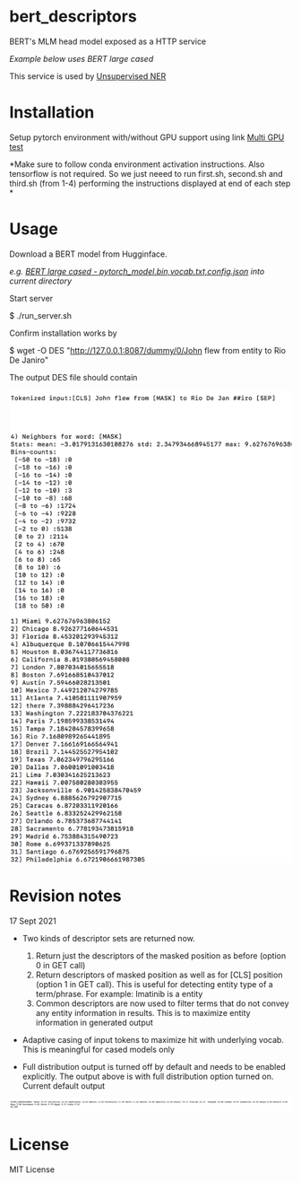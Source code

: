 # bert_descriptors
BERT's MLM head model exposed as a HTTP service

*Example below uses BERT large cased*

This service is used by [Unsupervised NER](https://github.com/ajitrajasekharan/unsupervised_NER)
# Installation

Setup pytorch environment with/without GPU support using link [Multi GPU test](https://github.com/ajitrajasekharan/multi_gpu_test)

*Make sure to follow conda environment activation instructions. Also tensorflow is not required. So we just neeed to run first.sh, second.sh and third.sh (from 1-4) performing the instructions displayed at end of each step *


# Usage 
Download a BERT model from Hugginface.

*e.g. [BERT large cased - pytorch_model.bin,vocab.txt,config.json](https://huggingface.co/bert-large-uncased/tree/main) into current directory*

Start server

  $ ./run_server.sh
  

Confirm installation works by

$ wget -O DES "http://127.0.0.1:8087/dummy/0/John flew from entity to Rio De Janiro"

The output DES file should contain


<img src="DES.png" width="600">
  
  
 # Revision notes
 
 17 Sept 2021
 
 -  Two kinds of descriptor sets are returned now. 
      1) Return just the descriptors of the masked position as before (option 0 in GET call)
      2) Return descriptors of masked position as well as for [CLS] position (option 1 in GET call). This is useful for detecting entity type of a term/phrase. For example: Imatinib is a entity
      3) Common descriptors are now used to filter terms that do not convey any entity information in results. This is to maximize entity information in generated output
  
 - Adaptive casing of input tokens to maximize hit with underlying vocab. This is meaningful for cased models only
 - Full distribution output is turned off by default and needs to be enabled explicitly. The output above is with full distribution option turned on. Current default output
 
 <img src="DES2.png" width="1200">

 
 # License
 
 MIT License


